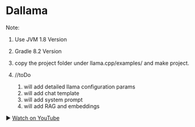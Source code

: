 # Dallama
Note:  
1. Use JVM 1.8 Version
2. Gradle 8.2 Version
3. copy the project folder under llama.cpp/examples/  and make project.

4. //toDo

   1. will add detailed llama configuration params
   2. will add chat template
   3. will add system prompt
   4. will add RAG and embeddings



      
▶ [Watch on YouTube](https://www.youtube.com/shorts/VAiyWTnR7Rw)
